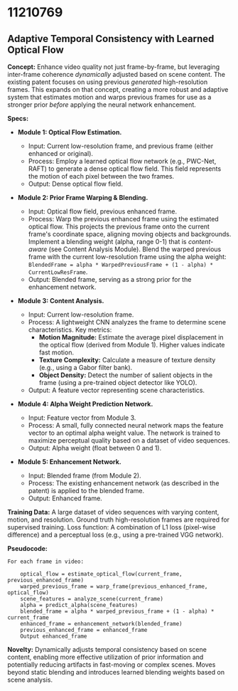 # 11210769

## Adaptive Temporal Consistency with Learned Optical Flow

**Concept:** Enhance video quality not just frame-by-frame, but leveraging inter-frame coherence *dynamically* adjusted based on scene content. The existing patent focuses on using previous *generated* high-resolution frames. This expands on that concept, creating a more robust and adaptive system that estimates motion and warps previous frames for use as a stronger prior *before* applying the neural network enhancement.

**Specs:**

*   **Module 1: Optical Flow Estimation.**
    *   Input: Current low-resolution frame, and previous frame (either enhanced or original).
    *   Process: Employ a learned optical flow network (e.g., PWC-Net, RAFT) to generate a dense optical flow field. This field represents the motion of each pixel between the two frames.
    *   Output: Dense optical flow field.

*   **Module 2: Prior Frame Warping & Blending.**
    *   Input:  Optical flow field, previous enhanced frame.
    *   Process: Warp the previous enhanced frame using the estimated optical flow.  This projects the previous frame onto the current frame's coordinate space, aligning moving objects and backgrounds. Implement a blending weight (alpha, range 0-1) that is *content-aware* (see Content Analysis Module).  Blend the warped previous frame with the current low-resolution frame using the alpha weight:  `BlendedFrame = alpha * WarpedPreviousFrame + (1 - alpha) * CurrentLowResFrame`.
    *   Output:  Blended frame, serving as a strong prior for the enhancement network.

*   **Module 3: Content Analysis.**
    *   Input: Current low-resolution frame.
    *   Process:  A lightweight CNN analyzes the frame to determine scene characteristics. Key metrics:
        *   **Motion Magnitude:** Estimate the average pixel displacement in the optical flow (derived from Module 1). Higher values indicate fast motion.
        *   **Texture Complexity:** Calculate a measure of texture density (e.g., using a Gabor filter bank).
        *   **Object Density:** Detect the number of salient objects in the frame (using a pre-trained object detector like YOLO).
    *   Output: A feature vector representing scene characteristics.

*   **Module 4: Alpha Weight Prediction Network.**
    *   Input: Feature vector from Module 3.
    *   Process: A small, fully connected neural network maps the feature vector to an optimal alpha weight value.  The network is trained to maximize perceptual quality based on a dataset of video sequences.
    *   Output: Alpha weight (float between 0 and 1).

*   **Module 5: Enhancement Network.**
    *   Input: Blended frame (from Module 2).
    *   Process: The existing enhancement network (as described in the patent) is applied to the blended frame.
    *   Output: Enhanced frame.

**Training Data:** A large dataset of video sequences with varying content, motion, and resolution.  Ground truth high-resolution frames are required for supervised training.  Loss function: A combination of L1 loss (pixel-wise difference) and a perceptual loss (e.g., using a pre-trained VGG network).

**Pseudocode:**

```
For each frame in video:

    optical_flow = estimate_optical_flow(current_frame, previous_enhanced_frame)
    warped_previous_frame = warp_frame(previous_enhanced_frame, optical_flow)
    scene_features = analyze_scene(current_frame)
    alpha = predict_alpha(scene_features)
    blended_frame = alpha * warped_previous_frame + (1 - alpha) * current_frame
    enhanced_frame = enhancement_network(blended_frame)
    previous_enhanced_frame = enhanced_frame
    Output enhanced_frame
```

**Novelty:**  Dynamically adjusts temporal consistency based on scene content, enabling more effective utilization of prior information and potentially reducing artifacts in fast-moving or complex scenes.  Moves beyond static blending and introduces learned blending weights based on scene analysis.